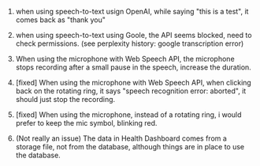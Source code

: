 1. when using speech-to-text usign OpenAI, while saying "this is a test", it comes back as "thank you"

2. when using speech-to-text using Goole, the API seems blocked, need to check permissions.
(see perplexity history: google transcription error)

3. When using the microphone with Web Speech API, the microphone stops recording after a small pause in the speech, increase the duration.

4. [fixed] When using the microphone with Web Speech API, when clicking back on the rotating ring, it says "speech recognition error: aborted", it should just stop the recording. 

5. [fixed] When using the microphone, instead of a rotating ring, i would prefer to keep the mic symbol, blinking red.

6. (Not really an issue) The data in Health Dashboard comes from a storage file, not from the database, although things are in place to use the database.